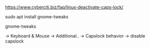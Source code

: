 https://www.cyberciti.biz/faq/linux-deactivate-caps-lock/

sudo apt install gnome-tweaks

gnome-tweaks

-> Keyboard & Mouse -> Additional.. -> Capslock behavior -> disable capslock

